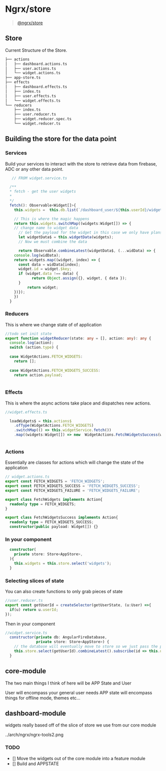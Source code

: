 # Ngrx/store

> [@ngrx/store](https://gist.github.com/btroncone/a6e4347326749f938510)

## Store

Current Structure of the Store.

```sh
├── actions
│   ├── dashboard.actions.ts
│   ├── user.actions.ts
│   └── widget.actions.ts
├── app-store.ts
├── effects
│   ├── dashboard.effects.ts
│   ├── index.ts
│   ├── user.effects.ts
│   └── widget.effects.ts
└── reducers
    ├── index.ts
    ├── user.reducer.ts
    ├── widget.reducer.spec.ts
    └── widget.reducer.ts

```

## Building the store for the data point


### Services

Build your services to interact with the store to retrieve data from firebase, ADC or any other data point.



```typescript 
   // FROM widget.service.ts

  /**
  * fetch - get the user widgets
  *
  */
  fetch(): Observable<Widget[]>{
    this.widgets =  this.db.list(`/dashboard_user/${this.userId}/widgets`);

    // This is where the magic happens
    return this.widgets.switchMap((widgets:Widget[]) => {
	// change name to widget data
      // Get the payload for the widget in this case we only have plans
      let widgetData$ = this.widgetData(widgets);
      // Now we must combine the data

      return Observable.combineLatest(widgetData$, (...widData) => {
	console.log(widData);
	return widgets.map((widget, index) => {
	  const data = widData[index];
	  widget.id = widget.$key;
	  if (widget.data !== data) {
            return Object.assign({}, widget, { data });
	  }
          return widget;
	})});
    })
  }

```

### Reducers
This is where we change state of of application

```typescript
//todo set init state
export function widgetReducer(state: any = [], action: any): any {
  console.log(action);
  switch (action.type) {
    
  case WidgetActions.FETCH_WIDGETS:
    return [];
   
  case WidgetActions.FETCH_WIDGETS_SUCCESS:
    return action.payload;
   

```


### Effects
This is where the async actions take place and dispatches new actions.

```typescript
//widget.effects.ts

  loadWidgets$ = this.actions$
    .ofType(WidgetActions.FETCH_WIDGETS)
    .switchMap(() => this.widgetService.fetch())
    .map((widgets:Widget[]) => new  WidgetActions.FetchWidgetsSuccess(widgets));



```

### Actions
Essentially are classes for actions which will change the state of the application

```typescript
// widget.actions.ts
export const FETCH_WIDGETS = 'FETCH_WIDGETS';
export const FETCH_WIDGETS_SUCCESS = 'FETCH_WIDGETS_SUCCESS';
export const FETCH_WIDGETS_FAILURE = 'FETCH_WIDGETS_FAILURE';

export class FetchWidgets implements Action{
  readonly type = FETCH_WIDGETS;
}

export class FetchWidgetsSuccess implements Action{
  readonly type = FETCH_WIDGETS_SUCCESS;
  constructor(public payload: Widget[]) {}
```

### In your component
```typescript
  constructor(
    private store: Store<AppStore>,
  ){
    this.widgets = this.store.select('widgets');
  }
```


### Selecting slices of state
You can also create functions to only grab pieces of state 
```typescript 
//user.reducer.ts
export const getUserId = createSelector(getUserState, (u:User) =>{
  if(u) return u.userId;
});
```

Then in your component

```js
//widget.service.ts
  constructor(private db: AngularFireDatabase,
              private store: Store<AppStore>) {
    // the database will eventually move to store so we just pass the parameter string of the stuff we want.
    this.store.select(getUserId).combineLatest().subscribe(id => this.userId = id);
  }

```



## core-module
The two main things I think of here will be APP State and User

User will encompass your general user needs
APP state will encompass things for offline mode, themes etc...

## dashboard-module
widgets really based off of the slice of store we use from our core module





../arch/ngrx/ngrx-tools2.png

### TODO 
 - [] Move the widgets out of the core module into a feature module
 - [] Build and APPSTATE